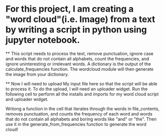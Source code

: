 
 # For this project, I am creating a "word cloud"(i.e. Image) from a text by writing a script in python using jupyter notebook.

**  This script needs to process the text, remove punctuation, ignore case and words that do not contain all alphabets, count the frequencies, and ignore uninteresting       or irrelevant words. A dictionary is the output of the calculate_frequencies function. The wordcloud module will then generate the image from your dictionary.

**  Now I will need to upload My input file here so that the script will be able to process it. To do the upload, I will need an uploader widget. Run the following cell to perform all the installs and imports for my word cloud script and uploader widget.

Writong  a function in the cell that iterates through the words in file_contents, removes punctuation, and counts the frequency of each word and words that do not contain all alphabets and boring words like "and" or "the". Then use it in the generate_from_frequencies function to generate the word cloud!
